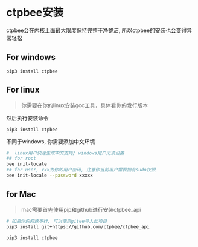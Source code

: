 # ctpbee安装

ctpbee会在内核上面最大限度保持完整干净整洁, 所以ctpbee的安装也会变得异常轻松

## For windows

```
pip3 install ctpbee
```

## For linux

> 你需要在你的linux安装gcc工具，具体看你的发行版本

然后执行安装命令

```
pip3 install ctpbee
```

不同于windows, 你需要添加中文环境

```bash 
#  linux用户快速生成中文支持/ windows用户无须设置 
## for root 
bee init-locale 
## for user, xxx为你的用户密码, 注意你当前用户需要拥有sudo权限 
bee init-locale --password xxxxx 

```

## for Mac

> mac需要首先使用pip和github进行安装ctpbee_api

```bash 
# 如果你的网速不行, 可以使用gitee导入此项目
pip3 install git+https://github.com/ctpbee/ctpbee_api

pip3 install ctpbee
```